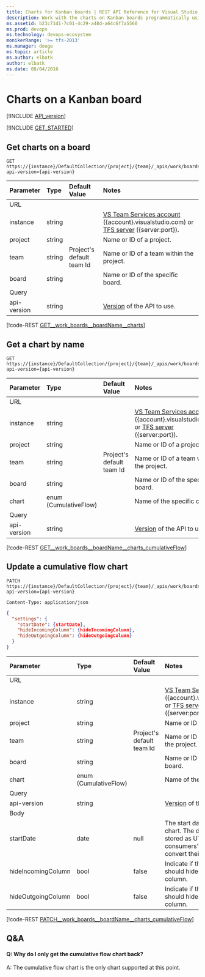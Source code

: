 ```yaml
---
title: Charts for Kanban boards | REST API Reference for Visual Studio Team Services and Team Foundation Server
description: Work with the charts on Kanban boards programmatically using the REST APIs for Visual Studio Team Services and Team Foundation Server. 
ms.assetid: b23c71d1-7c01-4c29-a48d-a64c6f7a5560
ms.prod: devops
ms.technology: devops-ecosystem
monikerRange: '>= tfs-2013'
ms.manager: douge
ms.topic: article
ms.author: elbatk
author: elbatk
ms.date: 08/04/2016
---
```


# Charts on a Kanban board
[!INCLUDE [API_version](../_data/version2-preview1.md)]

[!INCLUDE [GET_STARTED](../_data/get-started.md)]

## Get charts on a board 
<a name="getchartsonaboard" />

```no-highlight
GET https://{instance}/DefaultCollection/{project}/{team}/_apis/work/boards/{board}/charts?api-version={api-version}
```

| Parameter | Type    |Default Value | Notes	
|:----------|:--------|:------------ |:------------------------------
| URL
| instance  | string  | | [VS Team Services account](/vsts/integrate/get-started/rest/basics) ({account}.visualstudio.com) or [TFS server](/vsts/integrate/get-started/rest/basics) ({server:port}).
| project   | string  | | Name or ID of a project.
| team	    | string  | Project's default team Id| Name or ID of a team within the project.
| board	| string  || Name or ID of the specific board.
| Query
| api-version | string  || [Version](../../concepts/rest-api-versioning.md) of the API to use.

[!code-REST [GET__work_boards__boardName__charts](./_data/charts/GET__work_boards__boardName__charts.json)]

## Get a chart by name
<a name="getachartbyname" />

```no-highlight
GET https://{instance}/DefaultCollection/{project}/{team}/_apis/work/boards/{board}/charts/{chart}?api-version={api-version}
```

| Parameter | Type    |Default Value | Notes	
|:----------|:--------|:------------ |:------------------------------
| URL
| instance  | string  | | [VS Team Services account](/vsts/integrate/get-started/rest/basics) ({account}.visualstudio.com) or [TFS server](/vsts/integrate/get-started/rest/basics) ({server:port}).
| project   | string  | | Name or ID of a project.
| team	    | string  | Project's default team Id| Name or ID of a team within the project.
| board	| string  || Name or ID of the specific board.
| chart| enum (CumulativeFlow)|| Name of the specific chart.
| Query
| api-version | string  || [Version](../../concepts/rest-api-versioning.md) of the API to use.


[!code-REST [GET__work_boards__boardName__charts_cumulativeFlow](./_data/charts/GET__work_boards__boardName__charts_cumulativeFlow.json)]

## Update a cumulative flow chart
<a name="updateacumulativeflowchart" />

```no-highlight
PATCH https://{instance}/DefaultCollection/{project}/{team}/_apis/work/boards/{board}/charts/CumulativeFlow?api-version={api-version}
```
```http
Content-Type: application/json
```
```json
{
  "settings": {
    "startDate": {startDate},
    "hideIncomingColumn": {hideIncomingColumn},
    "hideOutgoingColumn": {hideOutgoingColumn}
  }
}
```

| Parameter | Type    |Default Value | Notes	
|:----------|:--------|:--------|:------------------------------
| URL
| instance  | string  |   | [VS Team Services account](/vsts/integrate/get-started/rest/basics) ({account}.visualstudio.com) or [TFS server](/vsts/integrate/get-started/rest/basics) ({server:port}).
| project   | string  |  | Name or ID of a project.
| team	    | string  | Project's default team Id| Name or ID of a team within the project.
| board	| string  |  | Name or ID of the specific board.
| chart| enum (CumulativeFlow)| | Name of the specific chart.
| Query
| api-version | string  |  |[Version](../../concepts/rest-api-versioning.md) of the API to use.
| Body
| startDate	| date | null  |The start date of the CFD chart. The date will be stored as UTC, it is the consumers' responsibility to convert their date to UTC.
| hideIncomingColumn	| bool	| false | Indicate if the CFD chart should hide the incoming column.
| hideOutgoingColumn	| bool	| false | Indicate if the CFD chart should hide the outgoing column.

[!code-REST [PATCH__work_boards__boardName__charts_cumulativeFlow](./_data/charts/PATCH__work_boards__boardName__charts_cumulativeFlow.json)]


## Q&A

<!-- BEGINSECTION class="md-qanda" -->

#### Q: Why do I only get the cumulative flow chart back?

A: The cumulative flow chart is the only chart supported at this point.

<!-- ENDSECTION --> 


